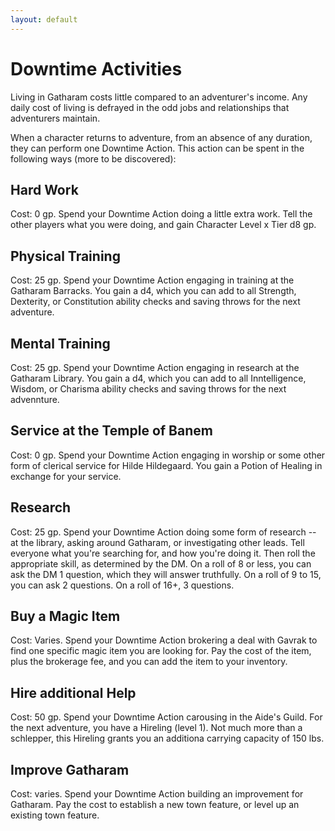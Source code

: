 ```yaml
---
layout: default
---
```

# Downtime Activities

Living in Gatharam costs little compared to an adventurer's income. Any daily cost of living is defrayed in the odd jobs and relationships that adventurers maintain.

When a character returns to adventure, from an absence of any duration, they can perform one Downtime Action. This action can be spent in the following ways (more to be discovered):

## Hard Work
Cost: 0 gp. Spend your Downtime Action doing a little extra work. Tell the other players what you were doing, and gain Character Level x Tier d8 gp.

## Physical Training
Cost: 25 gp. Spend your Downtime Action engaging in training at the Gatharam Barracks. You gain a d4, which you can add to all Strength, Dexterity, or Constitution ability checks and saving throws for the next adventure.

## Mental Training
Cost: 25 gp. Spend your Downtime Action engaging in research at the Gatharam Library. You gain a d4, which you can add to all Inntelligence, Wisdom, or Charisma ability checks and saving throws for the next advennture.

## Service at the Temple of Banem
Cost: 0 gp. Spend your Downtime Action engaging in worship or some other form of clerical service for Hilde Hildegaard. You gain a Potion of Healing in exchange for your service.

## Research
Cost: 25 gp. Spend your Downtime Action doing some form of research -- at the library, asking around Gatharam, or investigating other leads. Tell everyone what you're searching for, and how you're doing it. Then roll the appropriate skill, as determined by the DM. On a roll of 8 or less, you can ask the DM 1 question, which they will answer truthfully. On a roll of 9 to 15, you can ask 2 questions. On a roll of 16+, 3 questions.

## Buy a Magic Item
Cost: Varies. Spend your Downtime Action brokering a deal with Gavrak to find one specific magic item you are looking for. Pay the cost of the item, plus the brokerage fee, and you can add the item to your inventory.

## Hire additional Help
Cost: 50 gp. Spend your Downtime Action carousing in the Aide's Guild. For the next adventure, you have a Hireling (level 1). Not much more than a schlepper, this Hireling grants you an additiona carrying capacity of 150 lbs.

## Improve Gatharam
Cost: varies. Spend your Downtime Action building an improvement for Gatharam. Pay the cost to establish a new town feature, or level up an existing town feature.
